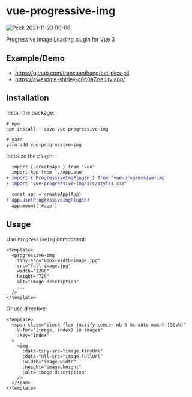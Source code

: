 # vue-progressive-img

![Peek 2021-11-23 00-06](https://user-images.githubusercontent.com/15942946/142904401-28c22329-2e7f-45f8-9655-307f0aef4be2.gif)

Progressive Image Loading plugin for Vue 3

## Example/Demo
- https://github.com/tranxuanthang/cat-pics-pil
- https://awesome-shirley-c6c0a7.netlify.app/

## Installation
Install the package:


```shell
# npm
npm install --save vue-progressive-img

# yarn
yarn add vue-progressive-img
```

Initialize the plugin:

```diff
  import { createApp } from 'vue'
  import App from './App.vue'
+ import { ProgressiveImgPlugin } from 'vue-progressive-img'
+ import 'vue-progressive-img/src/styles.css'

  const app = createApp(App)
+ app.use(ProgressiveImgPlugin)
  app.mount('#app')
```

## Usage

Use `ProgressiveImg` component:

```vue
<template>
  <progressive-img
    tiny-src="60px-width-image.jpg"
    src="full-image.jpg"
    width="1280"
    height="720"
    alt="Image description"
    ...
  />
</template>
```

Or use directive:
```vue
<template>
  <span class="block flex justify-center mb-6 mx-auto max-h-[50vh]"
    v-for="(image, index) in images"
    :key="index"
  >
    <img
      :data-tiny-src="image.tinyUrl"
      :data-full-src="image.fullUrl"
      :width="image.width"
      :height="image.height"
      :alt="image.description"
    />
  </span>
</template>
```
